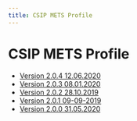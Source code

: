 ```yaml
---
title: CSIP METS Profile
---
```

CSIP METS Profile
=================

- [Version 2.0.4 12.06.2020](./E-ARK-CSIP.xml)
- [Version 2.0.3 08.01.2020](./E-ARK-CSIP-v2-0-3.xml)
- [Version 2.0.2 28.10.2019](./E-ARK-CSIP-v2-0-2.xml)
- [Version 2.0.1 09-09-2019](./E-ARK-CSIP-v2-0-1.xml)
- [Version 2.0.0 31.05.2020](./E-ARK-CSIP-v2-0-0.xml)
